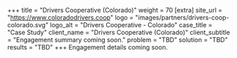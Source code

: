 +++
title = "Drivers Cooperative (Colorado)"
weight = 70
[extra]
site_url = "https://www.coloradodrivers.coop"
logo = "images/partners/drivers-coop-colorado.svg"
logo_alt = "Drivers Cooperative - Colorado"
case_title = "Case Study"
client_name = "Drivers Cooperative (Colorado)"
client_subtitle = "Engagement summary coming soon."
problem = "TBD"
solution = "TBD"
results = "TBD"
+++
Engagement details coming soon.

<!-- more -->
